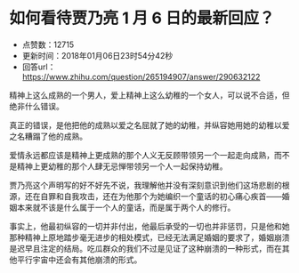 # 如何看待贾乃亮 1 月 6 日的最新回应？
- 点赞数：12715
- 更新时间：2018年01月06日23时54分42秒
- 回答url：https://www.zhihu.com/question/265194907/answer/290632122
<body>
 <p data-pid="o7QrEdIp">精神上这么成熟的一个男人，爱上精神上这么幼稚的一个女人，可以说不合适，但绝非什么错误。</p>
 <p data-pid="M_wpD7ZN">真正的错误，是他把他的成熟以爱之名屈就了她的幼稚，并纵容她用她的幼稚以爱之名糟蹋了他的成熟。</p>
 <p data-pid="-m3YvqkY">爱情永远都应该是精神上更成熟的那个人义无反顾带领另一个一起走向成熟，而不是精神上更幼稚的那个人肆无忌惮带领另一个人一起保持幼稚。</p>
 <p data-pid="rUNO1UPj">贾乃亮这个声明写的好不好先不说，我理解他并没有深刻意识到他们这场悲剧的根源，还在自罪和自我攻击，还在为他那个为她编织一个童话的初心痛心疾首——婚姻本来就不该是什么属于一个人的童话，而是属于两个人的修行。</p>
 <p data-pid="AhVX4Bu_">事实上，他最初纵容的一切并非付出，他最后承受的一切也并非惩罚，只是他和她那种精神上原地踏步毫无进步的相处模式，已经无法满足婚姻的要求了，婚姻崩溃是迟早且注定的结局。吃瓜群众的我们不过是见证了这种崩溃的一种形式，而在其他平行宇宙中还会有其他崩溃的形式。</p>
</body>